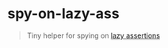 # spy-on-lazy-ass

> Tiny helper for spying on [lazy assertions](https://github.com/bahmutov/lazy-ass)
